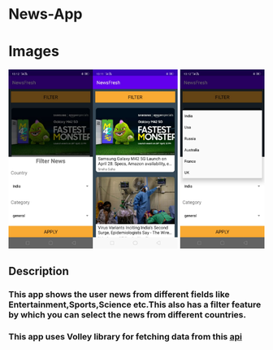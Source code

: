 # News-App

# Images
<!--![alt text](https://github.com/priyansh-design/News-App/blob/main/pics/image%201.jfif)-->
<img align="left" width="33%" src="https://github.com/priyansh-design/News-App/blob/main/pics/image%201.jfif">
<img align="centre" width="33%" src="https://github.com/priyansh-design/News-App/blob/main/pics/image%202.jfif">
<img align="right" width="33%" src="https://github.com/priyansh-design/News-App/blob/main/pics/image%203.jfif">
<!--![alt text](https://github.com/priyansh-design/News-App/blob/main/pics/image%202.jfif)
![alt text](https://github.com/priyansh-design/News-App/blob/main/pics/image%203.jfif)-->


## Description

### This app shows the user news from different fields like Entertainment,Sports,Science etc.This also has a filter feature by which you can select the news from different countries.

### This app uses Volley library for fetching data from this [api](https://saurav.tech/NewsAPI/)
